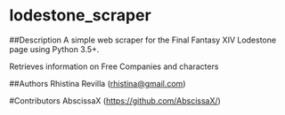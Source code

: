 # lodestone_scraper

##Description
A simple web scraper for the Final Fantasy XIV Lodestone page using Python 3.5+.

Retrieves information on Free Companies and characters

##Authors
Rhistina Revilla (rhistina@gmail.com)

#Contributors
AbscissaX (https://github.com/AbscissaX/)

